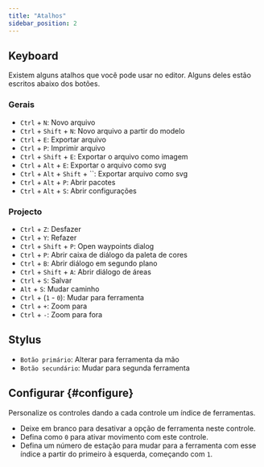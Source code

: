```yaml
---
title: "Atalhos"
sidebar_position: 2
---
```



## Keyboard

Existem alguns atalhos que você pode usar no editor. Alguns deles estão escritos abaixo dos botões.

### Gerais

* `Ctrl` + `N`: Novo arquivo
* `Ctrl` + `Shift` + `N`: Novo arquivo a partir do modelo
* `Ctrl` + `E`: Exportar arquivo
* `Ctrl` + `P`: Imprimir arquivo
* `Ctrl` + `Shift` + `E`: Exportar o arquivo como imagem
* `Ctrl` + `Alt` + `E`: Exportar o arquivo como svg
* `Ctrl` + `Alt` + `Shift` + ``: Exportar arquivo como svg
* `Ctrl` + `Alt` + `P`: Abrir pacotes
* `Ctrl` + `Alt` + `S`: Abrir configurações

### Projecto

* `Ctrl` + `Z`: Desfazer
* `Ctrl` + `Y`: Refazer
* `Ctrl` + `Shift` + `P`: Open waypoints dialog
* `Ctrl` + `P`: Abrir caixa de diálogo da paleta de cores
* `Ctrl` + `B`: Abrir diálogo em segundo plano
* `Ctrl` + `Shift` + `A`: Abrir diálogo de áreas
* `Ctrl` + `S`: Salvar
* `Alt` + `S`: Mudar caminho
* `Ctrl` + (`1` - `0`): Mudar para ferramenta
* `Ctrl` + `+`: Zoom para
* `Ctrl` + `-`: Zoom para fora

## Stylus

* `Botão primário`: Alterar para ferramenta da mão
* `Botão secundário`: Mudar para segunda ferramenta

## Configurar {#configure}

Personalize os controles dando a cada controle um índice de ferramentas.

* Deixe em branco para desativar a opção de ferramenta neste controle.
* Defina como `0` para ativar movimento com este controle.
* Defina um número de estação para mudar para a ferramenta com esse índice a partir do primeiro à esquerda, começando com `1`.
